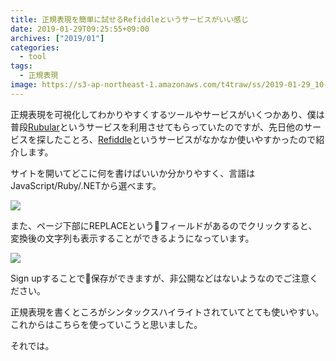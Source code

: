 ```yaml
---
title: 正規表現を簡単に試せるRefiddleというサービスがいい感じ
date: 2019-01-29T09:25:55+09:00
archives: ["2019/01"]
categories:
  - tool
tags:
  - 正規表現
image: https://s3-ap-northeast-1.amazonaws.com/t4traw/ss/2019-01-29_10-36-43.png
---
```

正規表現を可視化してわかりやすくするツールやサービスがいくつかあり、僕は普段[Rubular](https://rubular.com/)というサービスを利用させてもらっていたのですが、先日他のサービスを探したことろ、[Refiddle](http://refiddle.com/)というサービスがなかなか使いやすかったので紹介します。

<!--more-->

サイトを開いてどこに何を書けばいいか分かりやすく、言語はJavaScript/Ruby/.NETから選べます。

![](https://s3-ap-northeast-1.amazonaws.com/t4traw/ss/_2019-01-29_10.32.30.png)

また、ページ下部にREPLACEというフィールドがあるのでクリックすると、変換後の文字列も表示することができるようになっています。

![](https://s3-ap-northeast-1.amazonaws.com/t4traw/ss/2019-01-29_10-35-17.png)

Sign upすることで保存ができますが、非公開などはないようなのでご注意ください。

正規表現を書くところがシンタックスハイライトされていてとても使いやすい。これからはこちらを使っていこうと思いました。

それでは。